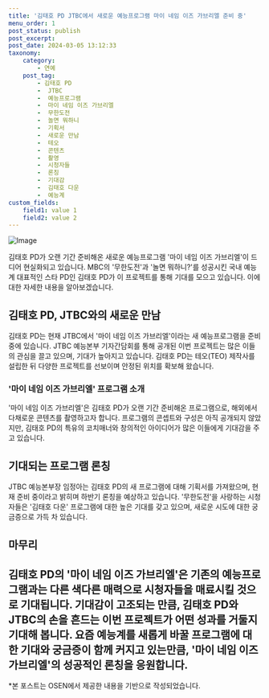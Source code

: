 ```yaml
---
title: '김태호 PD JTBC에서 새로운 예능프로그램 마이 네임 이즈 가브리엘 준비 중'
menu_order: 1
post_status: publish
post_excerpt: 
post_date: 2024-03-05 13:12:33
taxonomy:
    category:
        - 연예
    post_tag:
        - 김태호 PD
        -  JTBC
        -  예능프로그램
        -  마이 네임 이즈 가브리엘
        -  무한도전
        -  놀면 뭐하니
        -  기획서
        -  새로운 만남
        -  테오
        -  콘텐츠
        -  촬영
        -  시청자들
        -  론칭
        -  기대감
        -  김태호 다운
        -  예능계
custom_fields:
    field1: value 1
    field2: value 2
---
```


![Image](https://ssl.pstatic.net/mimgnews/image/109/2024/03/05/0005029805_001_20240305082205352.jpg?type=w540)

김태호 PD가 오랜 기간 준비해온 새로운 예능프로그램 '마이 네임 이즈 가브리엘'이 드디어 현실화되고 있습니다. MBC의 '무한도전'과 '놀면 뭐하니?'를 성공시킨 국내 예능계 대표적인 스타 PD인 김태호 PD가 이 프로젝트를 통해 기대를 모으고 있습니다. 이에 대한 자세한 내용을 알아보겠습니다.
## 김태호 PD, JTBC와의 새로운 만남
김태호 PD는 현재 JTBC에서 '마이 네임 이즈 가브리엘'이라는 새 예능프로그램을 준비 중에 있습니다. JTBC 예능본부 기자간담회를 통해 공개된 이번 프로젝트는 많은 이들의 관심을 끌고 있으며, 기대가 높아지고 있습니다. 김태호 PD는 테오(TEO) 제작사를 설립한 뒤 다양한 프로젝트를 선보이며 안정된 위치를 확보해 왔습니다.
### '마이 네임 이즈 가브리엘' 프로그램 소개
'마이 네임 이즈 가브리엘'은 김태호 PD가 오랜 기간 준비해온 프로그램으로, 해외에서 다채로운 콘텐츠를 촬영하고자 합니다. 프로그램의 콘셉트와 구성은 아직 공개되지 않았지만, 김태호 PD의 특유의 코치매너와 창의적인 아이디어가 많은 이들에게 기대감을 주고 있습니다.
## 기대되는 프로그램 론칭
JTBC 예능본부장 임정아는 김태호 PD의 새 프로그램에 대해 기획서를 가져왔으며, 현재 준비 중이라고 밝히며 하반기 론칭을 예상하고 있습니다. '무한도전'을 사랑하는 시청자들은 '김태호 다운' 프로그램에 대한 높은 기대를 갖고 있으며, 새로운 시도에 대한 궁금증으로 가득 차 있습니다.
## 마무리
김태호 PD의 '마이 네임 이즈 가브리엘'은 기존의 예능프로그램과는 다른 색다른 매력으로 시청자들을 매료시킬 것으로 기대됩니다. 기대감이 고조되는 만큼, 김태호 PD와 JTBC의 손을 흔드는 이번 프로젝트가 어떤 성과를 거둘지 기대해 봅니다. 요즘 예능계를 새롭게 바꿀 프로그램에 대한 기대와 궁금증이 함께 커지고 있는만큼, '마이 네임 이즈 가브리엘'의 성공적인 론칭을 응원합니다.
---
*본 포스트는 OSEN에서 제공한 내용을 기반으로 작성되었습니다.
